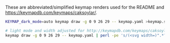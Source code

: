 These are abbreviated/simplified keymap renders used for the README and https://keymapdb.com/keymaps/caksoylar/.

```sh
KEYMAP_dark_mode=auto keymap draw -g 0 9 26 29 -- keymap.yaml >keymap.svg

# light mode and width adjusted for http://keymapdb.com/keymaps/caksoylar
keymap draw -g 0 9 26 29 -- keymap.yaml | perl -pe 's/(<svg width=)".*?"/$1"960"/' >keymapdb.svg
```
